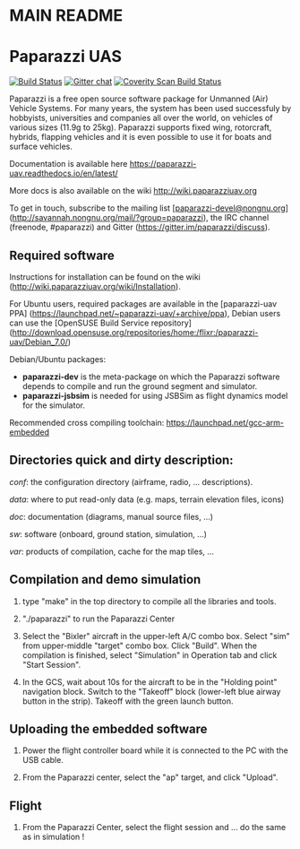 # MAIN README

Paparazzi UAS
=============
[![Build Status](https://semaphoreci.com/api/v1/paparazziuav/paparazzi/branches/master/shields_badge.svg)](https://semaphoreci.com/paparazziuav/paparazzi) [![Gitter chat](https://badges.gitter.im/paparazzi/discuss.svg)](https://gitter.im/paparazzi/discuss)
<a href="https://scan.coverity.com/projects/paparazzi-paparazzi">
  <img alt="Coverity Scan Build Status"
       src="https://scan.coverity.com/projects/4928/badge.svg"/>
</a>

Paparazzi is a free open source software package for Unmanned (Air) Vehicle Systems.
For many years, the system has been used successfuly by hobbyists, universities and companies all over the world, on vehicles of various sizes (11.9g to 25kg).
Paparazzi supports fixed wing, rotorcraft, hybrids, flapping vehicles and it is even possible to use it for boats and surface vehicles.

Documentation is available here https://paparazzi-uav.readthedocs.io/en/latest/

More docs is also available on the wiki http://wiki.paparazziuav.org

To get in touch, subscribe to the mailing list [paparazzi-devel@nongnu.org] (http://savannah.nongnu.org/mail/?group=paparazzi), the IRC channel (freenode, #paparazzi) and Gitter (https://gitter.im/paparazzi/discuss).

Required software
-----------------

Instructions for installation can be found on the wiki (http://wiki.paparazziuav.org/wiki/Installation).

For Ubuntu users, required packages are available in the [paparazzi-uav PPA] (https://launchpad.net/~paparazzi-uav/+archive/ppa),
Debian users can use the [OpenSUSE Build Service repository] (http://download.opensuse.org/repositories/home:/flixr:/paparazzi-uav/Debian_7.0/)

Debian/Ubuntu packages:
- **paparazzi-dev** is the meta-package on which the Paparazzi software depends to compile and run the ground segment and simulator.
- **paparazzi-jsbsim** is needed for using JSBSim as flight dynamics model for the simulator.

Recommended cross compiling toolchain: https://launchpad.net/gcc-arm-embedded


Directories quick and dirty description:
----------------------------------------

_conf_: the configuration directory (airframe, radio, ... descriptions).

_data_: where to put read-only data (e.g. maps, terrain elevation files, icons)

_doc_: documentation (diagrams, manual source files, ...)

_sw_: software (onboard, ground station, simulation, ...)

_var_: products of compilation, cache for the map tiles, ...


Compilation and demo simulation
-------------------------------

1. type "make" in the top directory to compile all the libraries and tools.

2. "./paparazzi" to run the Paparazzi Center

3. Select the "Bixler" aircraft in the upper-left A/C combo box.
  Select "sim" from upper-middle "target" combo box. Click "Build".
  When the compilation is finished, select "Simulation" in Operation tab and click "Start Session".

4. In the GCS, wait about 10s for the aircraft to be in the "Holding point" navigation block.
  Switch to the "Takeoff" block (lower-left blue airway button in the strip).
  Takeoff with the green launch button.

Uploading the embedded software
----------------------------------

1. Power the flight controller board while it is connected to the PC with the USB cable.

2. From the Paparazzi center, select the "ap" target, and click "Upload".


Flight
------

1.  From the Paparazzi Center, select the flight session and ... do the same as in simulation !
